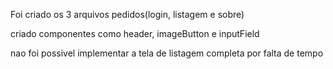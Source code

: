 Foi criado os 3 arquivos pedidos(login, listagem e sobre)

criado componentes como header, imageButton e inputField

nao foi possivel implementar a tela de listagem completa por falta de tempo



